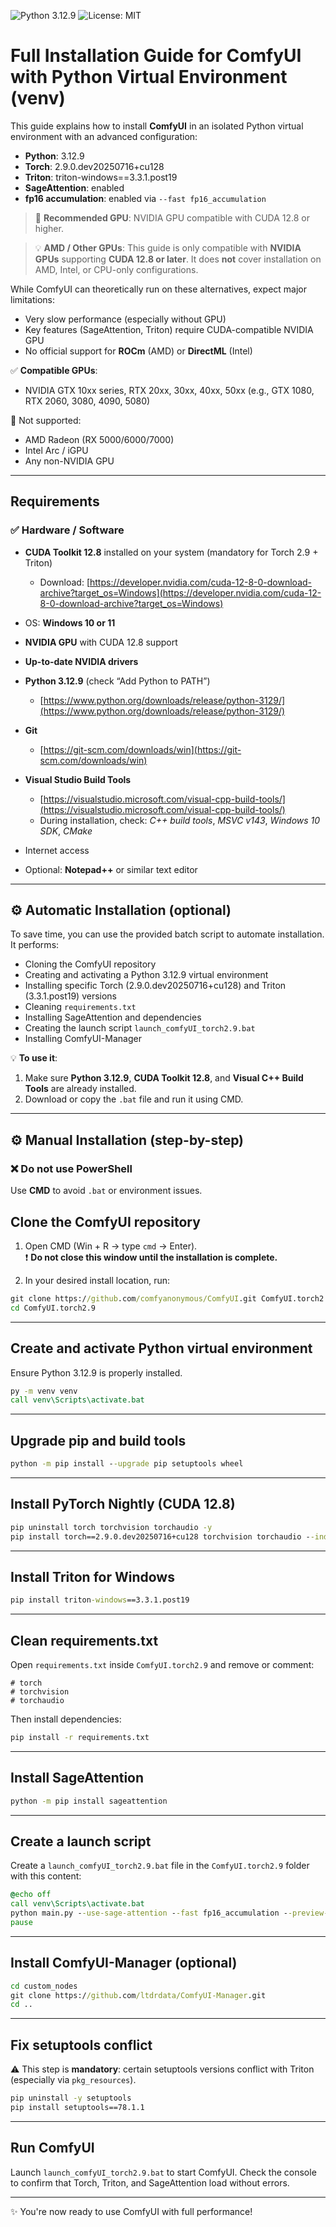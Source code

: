 ![Python 3.12.9](https://img.shields.io/badge/python-3.12.9-blue)
![License: MIT](https://img.shields.io/badge/license-MIT-green)

# Full Installation Guide for ComfyUI with Python Virtual Environment (venv)

This guide explains how to install **ComfyUI** in an isolated Python virtual environment with an advanced configuration:

- **Python**: 3.12.9  
- **Torch**: 2.9.0.dev20250716+cu128  
- **Triton**: triton-windows==3.3.1.post19  
- **SageAttention**: enabled  
- **fp16 accumulation**: enabled via `--fast fp16_accumulation`

> 📡 **Recommended GPU**: NVIDIA GPU compatible with CUDA 12.8 or higher.

> 💡 **AMD / Other GPUs**: This guide is only compatible with **NVIDIA GPUs** supporting **CUDA 12.8 or later**. It does **not** cover installation on AMD, Intel, or CPU-only configurations.

While ComfyUI can theoretically run on these alternatives, expect major limitations:

- Very slow performance (especially without GPU)
- Key features (SageAttention, Triton) require CUDA-compatible NVIDIA GPU
- No official support for **ROCm** (AMD) or **DirectML** (Intel)

✅ **Compatible GPUs**:  
- NVIDIA GTX 10xx series, RTX 20xx, 30xx, 40xx, 50xx (e.g., GTX 1080, RTX 2060, 3080, 4090, 5080)

🛑 Not supported:  
- AMD Radeon (RX 5000/6000/7000)  
- Intel Arc / iGPU  
- Any non-NVIDIA GPU

---

## Requirements

### ✅ Hardware / Software

- **CUDA Toolkit 12.8** installed on your system (mandatory for Torch 2.9 + Triton)  
  - Download: [https://developer.nvidia.com/cuda-12-8-0-download-archive?target_os=Windows](https://developer.nvidia.com/cuda-12-8-0-download-archive?target_os=Windows)

- OS: **Windows 10 or 11**

- **NVIDIA GPU** with CUDA 12.8 support

- **Up-to-date NVIDIA drivers**

- **Python 3.12.9** (check “Add Python to PATH”)  
  - [https://www.python.org/downloads/release/python-3129/](https://www.python.org/downloads/release/python-3129/)

- **Git**  
  - [https://git-scm.com/downloads/win](https://git-scm.com/downloads/win)

- **Visual Studio Build Tools**  
  - [https://visualstudio.microsoft.com/visual-cpp-build-tools/](https://visualstudio.microsoft.com/visual-cpp-build-tools/)  
  - During installation, check: *C++ build tools*, *MSVC v143*, *Windows 10 SDK*, *CMake*

- Internet access

- Optional: **Notepad++** or similar text editor

---

## ⚙️ Automatic Installation (optional)

To save time, you can use the provided batch script to automate installation. It performs:

- Cloning the ComfyUI repository
- Creating and activating a Python 3.12.9 virtual environment
- Installing specific Torch (2.9.0.dev20250716+cu128) and Triton (3.3.1.post19) versions
- Cleaning `requirements.txt`
- Installing SageAttention and dependencies
- Creating the launch script `launch_comfyUI_torch2.9.bat`
- Installing ComfyUI-Manager

💡 **To use it**:
1. Make sure **Python 3.12.9**, **CUDA Toolkit 12.8**, and **Visual C++ Build Tools** are already installed.
2. Download or copy the `.bat` file and run it using CMD.

---

## ⚙️ Manual Installation (step-by-step)

### ❌ Do not use PowerShell  
Use **CMD** to avoid `.bat` or environment issues.

## Clone the ComfyUI repository

1. Open CMD (Win + R → type `cmd` → Enter).  
   ❗ **Do not close this window until the installation is complete.**

2. In your desired install location, run:

```bat
git clone https://github.com/comfyanonymous/ComfyUI.git ComfyUI.torch2.9
cd ComfyUI.torch2.9
```

---

## Create and activate Python virtual environment

Ensure Python 3.12.9 is properly installed.

```bat
py -m venv venv
call venv\Scripts\activate.bat
```

---

## Upgrade pip and build tools

```bat
python -m pip install --upgrade pip setuptools wheel
```

---

## Install PyTorch Nightly (CUDA 12.8)

```bat
pip uninstall torch torchvision torchaudio -y
pip install torch==2.9.0.dev20250716+cu128 torchvision torchaudio --index-url https://download.pytorch.org/whl/nightly/cu128
```

---

## Install Triton for Windows

```bat
pip install triton-windows==3.3.1.post19
```

---

## Clean requirements.txt

Open `requirements.txt` inside `ComfyUI.torch2.9` and remove or comment:

```
# torch
# torchvision
# torchaudio
```

Then install dependencies:

```bat
pip install -r requirements.txt
```

---

## Install SageAttention

```bat
python -m pip install sageattention
```

---

## Create a launch script

Create a `launch_comfyUI_torch2.9.bat` file in the `ComfyUI.torch2.9` folder with this content:

```bat
@echo off
call venv\Scripts\activate.bat
python main.py --use-sage-attention --fast fp16_accumulation --preview-method taesd
pause
```

---

## Install ComfyUI-Manager (optional)

```bat
cd custom_nodes
git clone https://github.com/ltdrdata/ComfyUI-Manager.git
cd ..
```

---

## Fix setuptools conflict

⚠️ This step is **mandatory**: certain setuptools versions conflict with Triton (especially via `pkg_resources`).

```bat
pip uninstall -y setuptools
pip install setuptools==78.1.1
```

---

## Run ComfyUI

Launch `launch_comfyUI_torch2.9.bat` to start ComfyUI.
Check the console to confirm that Torch, Triton, and SageAttention load without errors.

---

✨ You're now ready to use ComfyUI with full performance!


